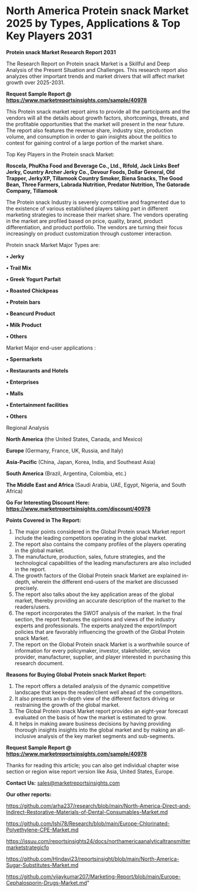 # North America Protein snack Market 2025 by Types, Applications & Top Key Players 2031

<strong>Protein snack Market Research Report 2031</strong>

The Research Report on Protein snack Market is a Skillful and Deep Analysis of the Present Situation and Challenges. This research report also analyzes other important trends and market drivers that will affect market growth over 2025-2031.

<strong>Request Sample Report @ <a href=https://www.marketreportsinsights.com/sample/40978>https://www.marketreportsinsights.com/sample/40978</a></strong>

This Protein snack market report aims to provide all the participants and the vendors will all the details about growth factors, shortcomings, threats, and the profitable opportunities that the market will present in the near future. The report also features the revenue share, industry size, production volume, and consumption in order to gain insights about the politics to contest for gaining control of a large portion of the market share.

Top Key Players in the Protein snack Market:

<strong>Roscela, PhuKha Food and Beverage Co., Ltd., Rifold, Jack Links Beef Jerky, Country Archer Jerky Co., Devour Foods, Dollar General, Old Trapper, JerkyXP, Tillamook Country Smoker, Biena Snacks, The Good Bean, Three Farmers, Labrada Nutrition, Predator Nutrition, The Gatorade Company, Tillamook</strong>

The Protein snack Industry is severely competitive and fragmented due to the existence of various established players taking part in different marketing strategies to increase their market share. The vendors operating in the market are profiled based on price, quality, brand, product differentiation, and product portfolio. The vendors are turning their focus increasingly on product customization through customer interaction.

Protein snack Market Major Types are:

<strong>•  Jerky

•  Trail Mix

•  Greek Yogurt Parfait

•  Roasted Chickpeas

•  Protein bars

•  Beancurd Product

•  Milk Product

•  Others</strong>

Market Major end-user applications :

<strong>•  Spermarkets

•  Restaurants and Hotels

•  Enterprises

•  Malls

•  Entertainment facilities

•  Others</strong>

Regional Analysis

</u><strong><b>North America</b></strong> (the United States, Canada, and Mexico)

<strong><b>Europe </b></strong>(Germany, France, UK, Russia, and Italy)

<strong><b>Asia-Pacific</b></strong> (China, Japan, Korea, India, and Southeast Asia)

<strong><b>South America</b></strong> (Brazil, Argentina, Colombia, etc.)

<strong><b>The Middle East and Africa</b></strong> (Saudi Arabia, UAE, Egypt, Nigeria, and South Africa)

<strong>Go For Interesting Discount Here: <a href=https://www.marketreportsinsights.com/discount/40978>https://www.marketreportsinsights.com/discount/40978</a></strong>

<strong>Points Covered in The Report:</strong>
<ol>
  <li>The major points considered in the Global Protein snack Market report include the leading competitors operating in the global market.</li>
  <li>The report also contains the company profiles of the players operating in the global market.</li>
  <li>The manufacture, production, sales, future strategies, and the technological capabilities of the leading manufacturers are also included in the report.</li>
  <li>The growth factors of the Global Protein snack Market are explained in-depth, wherein the different end-users of the market are discussed precisely.</li>
  <li>The report also talks about the key application areas of the global market, thereby providing an accurate description of the market to the readers/users.</li>
  <li>The report incorporates the SWOT analysis of the market. In the final section, the report features the opinions and views of the industry experts and professionals. The experts analyzed the export/import policies that are favorably influencing the growth of the Global Protein snack Market.</li>
  <li>The report on the Global Protein snack Market is a worthwhile source of information for every policymaker, investor, stakeholder, service provider, manufacturer, supplier, and player interested in purchasing this research document.</li>
</ol>
<strong>Reasons for Buying Global Protein snack Market Report:</strong>

<ol>
  <li>The report offers a detailed analysis of the dynamic competitive landscape that keeps the reader/client well ahead of the competitors.</li>
  <li>It also presents an in-depth view of the different factors driving or restraining the growth of the global market.</li>
  <li>The Global Protein snack Market report provides an eight-year forecast evaluated on the basis of how the market is estimated to grow.</li>
  <li>It helps in making aware business decisions by having providing thorough insights insights into the global market and by making an all-inclusive analysis of the key market segments and sub-segments.</li>
</ol>
<strong>Request Sample Report @ <a href=https://www.marketreportsinsights.com/sample/40978>https://www.marketreportsinsights.com/sample/40978</a></strong>


Thanks for reading this article; you can also get individual chapter wise section or region wise report version like Asia, United States, Europe.

<strong>Contact Us:</strong>
sales@marketreportsinsights.com

<strong>Our other reports:</strong>

<a href=https://github.com/arha237/research/blob/main/North-America-Direct-and-Indirect-Restorative-Materials-of-Dental-Consumables-Market.md>https://github.com/arha237/research/blob/main/North-America-Direct-and-Indirect-Restorative-Materials-of-Dental-Consumables-Market.md</a>

<a href=https://github.com/Ishi78/Research/blob/main/Europe-Chlorinated-Polyethylene-CPE-Market.md>https://github.com/Ishi78/Research/blob/main/Europe-Chlorinated-Polyethylene-CPE-Market.md</a>

<a href=https://issuu.com/reportsinsights24/docs/northamericaanalyticaltransmittermarketstrategicfo>https://issuu.com/reportsinsights24/docs/northamericaanalyticaltransmittermarketstrategicfo</a>

<a href=https://github.com/Hindavi23/reportsinsight/blob/main/North-America-Sugar-Substitutes-Market.md>https://github.com/Hindavi23/reportsinsight/blob/main/North-America-Sugar-Substitutes-Market.md</a>

<a href=https://github.com/vijaykumar207/Marketing-Report/blob/main/Europe-Cephalosporin-Drugs-Market.md>https://github.com/vijaykumar207/Marketing-Report/blob/main/Europe-Cephalosporin-Drugs-Market.md</a>"
